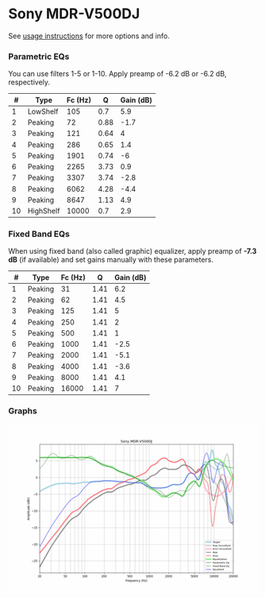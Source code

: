 # Sony MDR-V500DJ
See [usage instructions](https://github.com/jaakkopasanen/AutoEq#usage) for more options and info.

### Parametric EQs
You can use filters 1-5 or 1-10. Apply preamp of -6.2 dB or -6.2 dB, respectively.

|   # | Type      |   Fc (Hz) |    Q |   Gain (dB) |
|-----|-----------|-----------|------|-------------|
|   1 | LowShelf  |       105 | 0.7  |         5.9 |
|   2 | Peaking   |        72 | 0.88 |        -1.7 |
|   3 | Peaking   |       121 | 0.64 |         4   |
|   4 | Peaking   |       286 | 0.65 |         1.4 |
|   5 | Peaking   |      1901 | 0.74 |        -6   |
|   6 | Peaking   |      2265 | 3.73 |         0.9 |
|   7 | Peaking   |      3307 | 3.74 |        -2.8 |
|   8 | Peaking   |      6062 | 4.28 |        -4.4 |
|   9 | Peaking   |      8647 | 1.13 |         4.9 |
|  10 | HighShelf |     10000 | 0.7  |         2.9 |

### Fixed Band EQs
When using fixed band (also called graphic) equalizer, apply preamp of **-7.3 dB** (if available) and set gains manually with these parameters.

|   # | Type    |   Fc (Hz) |    Q |   Gain (dB) |
|-----|---------|-----------|------|-------------|
|   1 | Peaking |        31 | 1.41 |         6.2 |
|   2 | Peaking |        62 | 1.41 |         4.5 |
|   3 | Peaking |       125 | 1.41 |         5   |
|   4 | Peaking |       250 | 1.41 |         2   |
|   5 | Peaking |       500 | 1.41 |         1   |
|   6 | Peaking |      1000 | 1.41 |        -2.5 |
|   7 | Peaking |      2000 | 1.41 |        -5.1 |
|   8 | Peaking |      4000 | 1.41 |        -3.6 |
|   9 | Peaking |      8000 | 1.41 |         4.1 |
|  10 | Peaking |     16000 | 1.41 |         7   |

### Graphs
![](./Sony%20MDR-V500DJ.png)
